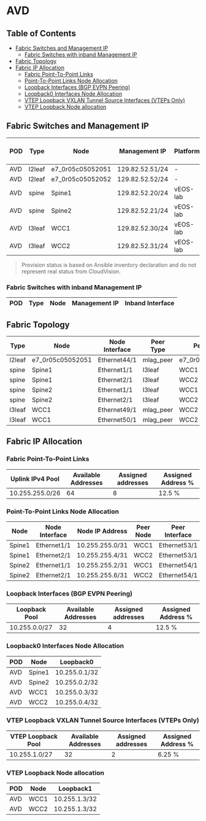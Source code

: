 # AVD

## Table of Contents

- [Fabric Switches and Management IP](#fabric-switches-and-management-ip)
  - [Fabric Switches with inband Management IP](#fabric-switches-with-inband-management-ip)
- [Fabric Topology](#fabric-topology)
- [Fabric IP Allocation](#fabric-ip-allocation)
  - [Fabric Point-To-Point Links](#fabric-point-to-point-links)
  - [Point-To-Point Links Node Allocation](#point-to-point-links-node-allocation)
  - [Loopback Interfaces (BGP EVPN Peering)](#loopback-interfaces-bgp-evpn-peering)
  - [Loopback0 Interfaces Node Allocation](#loopback0-interfaces-node-allocation)
  - [VTEP Loopback VXLAN Tunnel Source Interfaces (VTEPs Only)](#vtep-loopback-vxlan-tunnel-source-interfaces-vteps-only)
  - [VTEP Loopback Node allocation](#vtep-loopback-node-allocation)

## Fabric Switches and Management IP

| POD | Type | Node | Management IP | Platform | Provisioned in CloudVision | Serial Number |
| --- | ---- | ---- | ------------- | -------- | -------------------------- | ------------- |
| AVD | l2leaf | e7_0r05c05052051 | 129.82.52.51/24 | - | Provisioned | - |
| AVD | l2leaf | e7_0r05c05052052 | 129.82.52.52/24 | - | Provisioned | - |
| AVD | spine | Spine1 | 129.82.52.20/24 | vEOS-lab | Provisioned | - |
| AVD | spine | Spine2 | 129.82.52.21/24 | vEOS-lab | Provisioned | - |
| AVD | l3leaf | WCC1 | 129.82.52.30/24 | vEOS-lab | Provisioned | - |
| AVD | l3leaf | WCC2 | 129.82.52.31/24 | vEOS-lab | Provisioned | - |

> Provision status is based on Ansible inventory declaration and do not represent real status from CloudVision.

### Fabric Switches with inband Management IP

| POD | Type | Node | Management IP | Inband Interface |
| --- | ---- | ---- | ------------- | ---------------- |

## Fabric Topology

| Type | Node | Node Interface | Peer Type | Peer Node | Peer Interface |
| ---- | ---- | -------------- | --------- | ----------| -------------- |
| l2leaf | e7_0r05c05052051 | Ethernet44/1 | mlag_peer | e7_0r05c05052052 | Ethernet44/1 |
| spine | Spine1 | Ethernet1/1 | l3leaf | WCC1 | Ethernet53/1 |
| spine | Spine1 | Ethernet2/1 | l3leaf | WCC2 | Ethernet53/1 |
| spine | Spine2 | Ethernet1/1 | l3leaf | WCC1 | Ethernet54/1 |
| spine | Spine2 | Ethernet2/1 | l3leaf | WCC2 | Ethernet54/1 |
| l3leaf | WCC1 | Ethernet49/1 | mlag_peer | WCC2 | Ethernet49/1 |
| l3leaf | WCC1 | Ethernet50/1 | mlag_peer | WCC2 | Ethernet50/1 |

## Fabric IP Allocation

### Fabric Point-To-Point Links

| Uplink IPv4 Pool | Available Addresses | Assigned addresses | Assigned Address % |
| ---------------- | ------------------- | ------------------ | ------------------ |
| 10.255.255.0/26 | 64 | 8 | 12.5 % |

### Point-To-Point Links Node Allocation

| Node | Node Interface | Node IP Address | Peer Node | Peer Interface | Peer IP Address |
| ---- | -------------- | --------------- | --------- | -------------- | --------------- |
| Spine1 | Ethernet1/1 | 10.255.255.0/31 | WCC1 | Ethernet53/1 | 10.255.255.1/31 |
| Spine1 | Ethernet2/1 | 10.255.255.4/31 | WCC2 | Ethernet53/1 | 10.255.255.5/31 |
| Spine2 | Ethernet1/1 | 10.255.255.2/31 | WCC1 | Ethernet54/1 | 10.255.255.3/31 |
| Spine2 | Ethernet2/1 | 10.255.255.6/31 | WCC2 | Ethernet54/1 | 10.255.255.7/31 |

### Loopback Interfaces (BGP EVPN Peering)

| Loopback Pool | Available Addresses | Assigned addresses | Assigned Address % |
| ------------- | ------------------- | ------------------ | ------------------ |
| 10.255.0.0/27 | 32 | 4 | 12.5 % |

### Loopback0 Interfaces Node Allocation

| POD | Node | Loopback0 |
| --- | ---- | --------- |
| AVD | Spine1 | 10.255.0.1/32 |
| AVD | Spine2 | 10.255.0.2/32 |
| AVD | WCC1 | 10.255.0.3/32 |
| AVD | WCC2 | 10.255.0.4/32 |

### VTEP Loopback VXLAN Tunnel Source Interfaces (VTEPs Only)

| VTEP Loopback Pool | Available Addresses | Assigned addresses | Assigned Address % |
| --------------------- | ------------------- | ------------------ | ------------------ |
| 10.255.1.0/27 | 32 | 2 | 6.25 % |

### VTEP Loopback Node allocation

| POD | Node | Loopback1 |
| --- | ---- | --------- |
| AVD | WCC1 | 10.255.1.3/32 |
| AVD | WCC2 | 10.255.1.3/32 |
